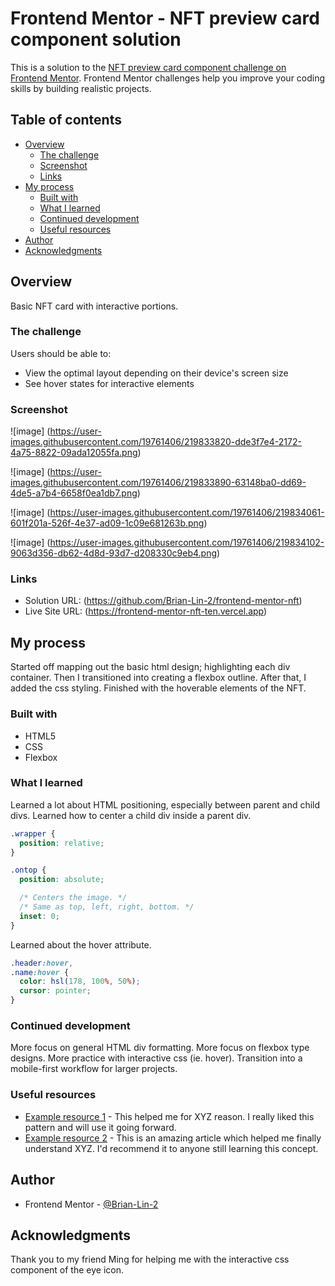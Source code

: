 # Frontend Mentor - NFT preview card component solution

This is a solution to the [NFT preview card component challenge on Frontend Mentor](https://www.frontendmentor.io/challenges/nft-preview-card-component-SbdUL_w0U). Frontend Mentor challenges help you improve your coding skills by building realistic projects. 

## Table of contents

- [Overview](#overview)
  - [The challenge](#the-challenge)
  - [Screenshot](#screenshot)
  - [Links](#links)
- [My process](#my-process)
  - [Built with](#built-with)
  - [What I learned](#what-i-learned)
  - [Continued development](#continued-development)
  - [Useful resources](#useful-resources)
- [Author](#author)
- [Acknowledgments](#acknowledgments)

## Overview

Basic NFT card with interactive portions.

### The challenge

Users should be able to:

- View the optimal layout depending on their device's screen size
- See hover states for interactive elements

### Screenshot

![image]
(https://user-images.githubusercontent.com/19761406/219833820-dde3f7e4-2172-4a75-8822-09ada12055fa.png)

![image] 
(https://user-images.githubusercontent.com/19761406/219833890-63148ba0-dd69-4de5-a7b4-6658f0ea1db7.png)

![image]
(https://user-images.githubusercontent.com/19761406/219834061-601f201a-526f-4e37-ad09-1c09e681263b.png)

![image]
(https://user-images.githubusercontent.com/19761406/219834102-9063d356-db62-4d8d-93d7-d208330c9eb4.png)

### Links

- Solution URL: (https://github.com/Brian-Lin-2/frontend-mentor-nft)
- Live Site URL: (https://frontend-mentor-nft-ten.vercel.app)

## My process

Started off mapping out the basic html design; highlighting each div container. Then I transitioned into creating a flexbox outline. After that, I added the css styling. Finished with the hoverable elements of the NFT.

### Built with

- HTML5
- CSS
- Flexbox

### What I learned

Learned a lot about HTML positioning, especially between parent and child divs. Learned how to center a child div inside a parent div.

```css
.wrapper {
  position: relative;
}

.ontop {
  position: absolute;

  /* Centers the image. */
  /* Same as top, left, right, bottom. */
  inset: 0;
}
```

Learned about the hover attribute.

```css
.header:hover,
.name:hover {
  color: hsl(178, 100%, 50%);
  cursor: pointer;
}
```

### Continued development

More focus on general HTML div formatting. More focus on flexbox type designs. More practice with interactive css (ie. hover). Transition into a mobile-first workflow for larger projects.

### Useful resources

- [Example resource 1](https://www.example.com) - This helped me for XYZ reason. I really liked this pattern and will use it going forward.
- [Example resource 2](https://www.example.com) - This is an amazing article which helped me finally understand XYZ. I'd recommend it to anyone still learning this concept.

## Author

- Frontend Mentor - [@Brian-Lin-2](https://www.frontendmentor.io/profile/Brian-Lin-2)

## Acknowledgments

Thank you to my friend Ming for helping me with the interactive css component of the eye icon.
